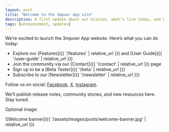 ```yaml
---
layout: post
title: "Welcome to the 3mpowr App site"
description: A first update about our mission, what’s live today, and how to get involved.
tags: [announcement, updates]
---
```


We’re excited to launch the 3mpowr App website. Here’s what you can do today:

- Explore our [Features]({{ '/features' | relative_url }}) and [User Guide]({{ '/user-guide' | relative_url }})
- Join the community via our [Contact]({{ '/contact' | relative_url }}) page
- Sign up to be a [Beta Tester]({{ '/beta' | relative_url }})
- Subscribe to our [Newsletter]({{ '/newsletter' | relative_url }})

Follow us on social: [Facebook](https://www.facebook.com/3mpowrapp), [X](https://x.com/3mpowrApp0816), [Instagram](https://www.instagram.com/3mpowrapp/).

<!--more-->

We’ll publish release notes, community stories, and new resources here. Stay tuned.

Optional image:

![Welcome banner]({{ '/assets/images/posts/welcome-banner.jpg' | relative_url }})
